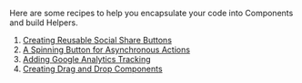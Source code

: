Here are some recipes to help you encapsulate your code into Components and build Helpers.

1. [Creating Reusable Social Share Buttons](/guides/cookbook/helpers_and_components/creating_reusable_social_share_buttons)
2. [A Spinning Button for Asynchronous Actions](/guides/cookbook/helpers_and_components/spin_button_for_asynchronous_actions)
3. [Adding Google Analytics Tracking](/guides/cookbook/helpers_and_components/adding_google_analytics_tracking)
4. [Creating Drag and Drop Components](/guides/cookbook/helpers_and_components/drag_and_drop_components)
